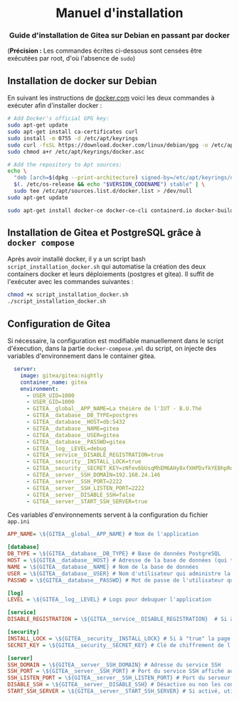 # <center> Manuel d'installation</center>
### <center>Guide d'installation de Gitea sur Debian en passant par docker</center>
(**Précision :** Les commandes écrites ci-dessous sont censées être exécutées par root, d'où l'absence de `sudo`)

## Installation de docker sur Debian
En suivant les instructions de [docker.com](https://docs.docker.com/engine/install/debian/#install-using-the-repository) voici les deux commandes à exécuter afin d'installer docker :
```bash
# Add Docker's official GPG key:
sudo apt-get update
sudo apt-get install ca-certificates curl
sudo install -m 0755 -d /etc/apt/keyrings
sudo curl -fsSL https://download.docker.com/linux/debian/gpg -o /etc/apt/keyrings/docker.asc
sudo chmod a+r /etc/apt/keyrings/docker.asc

# Add the repository to Apt sources:
echo \
  "deb [arch=$(dpkg --print-architecture) signed-by=/etc/apt/keyrings/docker.asc] https://download.docker.com/linux/debian \
  $(. /etc/os-release && echo "$VERSION_CODENAME") stable" | \
  sudo tee /etc/apt/sources.list.d/docker.list > /dev/null
sudo apt-get update
```
```bash
sudo apt-get install docker-ce docker-ce-cli containerd.io docker-buildx-plugin docker-compose-plugin
```

## Installation de Gitea et PostgreSQL grâce à `docker compose`

Après avoir installé docker, il y a un script bash `script_installation_docker.sh` qui automatise la création des deux containers docker et leurs déploiements (postgres et gitea). Il suffit de l'exécuter avec les commandes suivantes :
```bash
chmod +x script_installation_docker.sh
./script_installation_docker.sh
```

## Configuration de Gitea

Si nécessaire, la configuration est modifiable manuellement dans le script d'éxecution, dans la partie `docker-compose.yml` du script, on injecte des variables d'environnement dans le container gitea.
```yml
  server:
    image: gitea/gitea:nightly
    container_name: gitea
    environment:
      - USER_UID=1000
      - USER_GID=1000
      - GITEA__global__APP_NAME=La théière de l'IUT - B.U.Thé
      - GITEA__database__DB_TYPE=postgres
      - GITEA__database__HOST=db:5432
      - GITEA__database__NAME=gitea
      - GITEA__database__USER=gitea
      - GITEA__database__PASSWD=gitea
      - GITEA__log__LEVEL=debug
      - GITEA__service__DISABLE_REGISTRATION=true
      - GITEA__security__INSTALL_LOCK=true
      - GITEA__security__SECRET_KEY=zNfev6bUsqMhEM6AHy8xfXHPDvfkYEBhpRd1HOytelg=
      - GITEA__server__SSH_DOMAIN=192.168.24.146
      - GITEA__server__SSH_PORT=2222
      - GITEA__server__SSH_LISTEN_PORT=2222
      - GITEA__server__DISABLE_SSH=false
      - GITEA__server__START_SSH_SERVER=true
```

Ces variables d'environnements servent à la configuration du fichier `app.ini`
```ini
APP_NAME= \${GITEA__global__APP_NAME} # Nom de l'application

[database]
DB_TYPE = \${GITEA__database__DB_TYPE} # Base de données PostgreSQL
HOST = \${GITEA__database__HOST} # Adresse de la base de données (qui tourne dans un container différent)
NAME = \${GITEA__database__NAME} # Nom de la base de données
USER = \${GITEA__database__USER} # Nom d'utilisateur qui administre la BDD
PASSWD = \${GITEA__database__PASSWD} # Mot de passe de l'utilisateur qui administre la BDD

[log]
LEVEL = \${GITEA__log__LEVEL} # Logs pour debuguer l'application

[service]
DISABLE_REGISTRATION = \${GITEA__service__DISABLE_REGISTRATION}  # Si à "true" alors seul l'admin peut créer des utilisateurs

[security]
INSTALL_LOCK = \${GITEA__security__INSTALL_LOCK} # Si à "true" la page d'installation de l'application est passée (ici on l'a mise à true pour automatiser d'autant plus la création de l'application)
SECRET_KEY = \${GITEA__security__SECRET_KEY} # Clé de chiffrement de l'application

[server]
SSH_DOMAIN = \${GITEA__server__SSH_DOMAIN} # Adresse du service SSH
SSH_PORT = \${GITEA__server__SSH_PORT} # Port du service SSH affiché au client (quand il voudra clone un repo avec SSH par exemple)
SSH_LISTEN_PORT = \${GITEA__server__SSH_LISTEN_PORT} # Port du serveur SSH built-in (attention le port 22 rentre en conflit avec sshd)
DISABLE_SSH = \${GITEA__server__DISABLE_SSH} # Désactive ou non les connexions SSH
START_SSH_SERVER = \${GITEA__server__START_SSH_SERVER} # Si activé, utilise le serveur SSH "built-in" de gitea
```